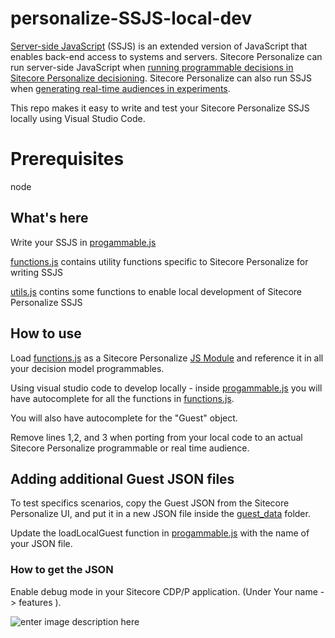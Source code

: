 
# personalize-SSJS-local-dev

[Server-side JavaScript](https://doc.sitecore.com/cdp/en/users/sitecore-personalize/using-server-side-javascript-in-sitecore-personalize.html) (SSJS) is an extended version of JavaScript that enables back-end access to systems and servers. Sitecore Personalize can run server-side JavaScript when  [running programmable decisions in Sitecore Personalize decisioning](https://doc.sitecore.com/cdp/en/users/sitecore-personalize/managing-programmable-decisions.html "Managing programmable decisions"). Sitecore Personalize can also run SSJS when  [generating real-time audiences in experiments](https://doc.sitecore.com/cdp/en/users/sitecore-personalize/build-a-real-time-audience-in-a-web-experiment.html "Build a real-time audience in a web experiment").

This repo makes it easy to write and test your Sitecore Personalize SSJS locally using Visual Studio Code.

# Prerequisites

node


## What's here

Write your SSJS in [progammable.js](https://github.com/rjzflynnbx/personalize-SSJS-local-dev/blob/main/progammable.js "progammable.js")

[functions.js](https://github.com/rjzflynnbx/personalize-SSJS-local-dev/blob/main/functions.js "functions.js") contains utility functions specific to Sitecore Personalize for writing SSJS 

[utils.js](https://github.com/rjzflynnbx/personalize-SSJS-local-dev/blob/main/utils.js "utils.js") contins some functions to enable local development of Sitecore Personalize SSJS 

## How to use

Load [functions.js](https://github.com/rjzflynnbx/personalize-SSJS-local-dev/blob/main/functions.js "functions.js") as a  Sitecore Personalize [JS Module](https://doc.sitecore.com/cdp/en/users/sitecore-personalize/js-modules.html) and reference  it in all your decision model programmables.

Using visual studio code to develop locally - inside [progammable.js](https://github.com/rjzflynnbx/personalize-SSJS-local-dev/blob/main/progammable.js "progammable.js") you will have autocomplete for all the functions in [functions.js](https://github.com/rjzflynnbx/personalize-SSJS-local-dev/blob/main/functions.js "functions.js").

You will also have autocomplete for the "Guest" object.

Remove lines 1,2, and 3 when porting from your local code to an actual Sitecore Personalize programmable or real time audience.





## Adding additional Guest JSON files

To test specifics scenarios, copy the Guest JSON from the Sitecore Personalize UI, and put it in a new JSON file inside the [guest_data](https://github.com/rjzflynnbx/personalize-SSJS-local-dev/tree/main/guest_data "guest_data") folder.

Update the loadLocalGuest function in [progammable.js](https://github.com/rjzflynnbx/personalize-SSJS-local-dev/blob/main/progammable.js "progammable.js") with the name of your JSON file.

### How to get the JSON


Enable debug mode in your Sitecore CDP/P application. (Under Your name -> features ).


![enter image description here](https://i.ibb.co/ww8dG5Y/Untitled-design.png)
